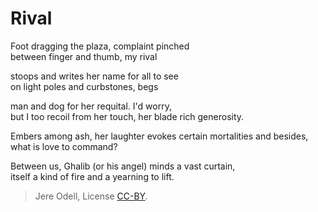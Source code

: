 # Rival

Foot dragging the plaza, complaint pinched  
between finger and thumb, my rival

stoops and writes her name for all to see  
on light poles and curbstones, begs

man and dog for her requital. I'd worry,  
but I too recoil from her touch, her blade rich generosity.

Embers among ash, her laughter evokes certain  mortalities and besides, what is love to command?

Between us, Ghalib (or his angel) minds a vast curtain,  
itself a kind of fire and a yearning to lift.


>Jere Odell, License [CC-BY](https://creativecommons.org/licenses/by/4.0/).